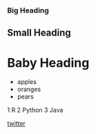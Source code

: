 ### Big Heading
## Small Heading
# Baby Heading

- apples
- oranges
- pears

1 R
2 Python
3 Java

[twitter](https://www.twitter.com)
